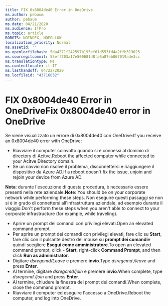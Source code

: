 ```yaml
---
title: FIX 0x8004de40 Error in OneDrive
ms.author: pebaum
author: pebaum
ms.date: 04/21/2020
ms.audience: ITPro
ms.topic: article
ROBOTS: NOINDEX, NOFOLLOW
localization_priority: Normal
ms.assetid: ''
ms.openlocfilehash: 5da4271f242597b195ef61d553fd4a2ffb313025
ms.sourcegitcommit: 55eff703a17e500681d8fa6a87eb067019ade3cc
ms.translationtype: MT
ms.contentlocale: it-IT
ms.lasthandoff: 04/22/2020
ms.locfileid: "43716032"
---
```

# <a name="fix-0x8004de40-error-in-onedrive"></a><span data-ttu-id="47f45-102">FIX 0x8004de40 Error in OneDrive</span><span class="sxs-lookup"><span data-stu-id="47f45-102">Fix 0x8004de40 error in OneDrive</span></span>

<span data-ttu-id="47f45-103">Se viene visualizzato un errore di 0x8004de40 con OneDrive:</span><span class="sxs-lookup"><span data-stu-id="47f45-103">If you receive an 0x8004de40 error with OneDrive:</span></span>

- <span data-ttu-id="47f45-104">Riavviare il computer coinvolto quando si è connessi al dominio di directory di Acitve.</span><span class="sxs-lookup"><span data-stu-id="47f45-104">Reboot the affected computer while connected to your Acitve Directory domain.</span></span>
- <span data-ttu-id="47f45-105">Se un riavvio non risolve il problema, disconnettersi e riaggiungere il dispositivo da Azure AD.</span><span class="sxs-lookup"><span data-stu-id="47f45-105">If a reboot doesn't fix the issue, unjoin and rejoin your device from Azure AD.</span></span> 

<span data-ttu-id="47f45-106">**Nota**: durante l'esecuzione di questa procedura, è necessario essere presenti nella rete aziendale.</span><span class="sxs-lookup"><span data-stu-id="47f45-106">**Note**: You should be on your corporate network while performing these steps.</span></span> <span data-ttu-id="47f45-107">Non eseguire questi passaggi se non si è in grado di connettersi all'infrastruttura aziendale, ad esempio durante il viaggio.</span><span class="sxs-lookup"><span data-stu-id="47f45-107">Don't perform these steps when you aren't able to connect to your corporate infrastructure (for example, while traveling).</span></span> 

- <span data-ttu-id="47f45-108">Aprire un prompt dei comandi con privilegi elevati.</span><span class="sxs-lookup"><span data-stu-id="47f45-108">Open an elevated command prompt.</span></span> 
- <span data-ttu-id="47f45-109">Per aprire un prompt dei comandi con privilegi elevati, fare clic su **Start**, fare clic con il pulsante destro del mouse su **prompt dei comandi**e quindi scegliere **Esegui come amministratore**.</span><span class="sxs-lookup"><span data-stu-id="47f45-109">To open an elevated command prompt, click - **Start**, right-click **Command Prompt**, and then click **Run as administrator**.</span></span>
- <span data-ttu-id="47f45-110">Digitare *dsregcmd/Leave* e premere **invio**.</span><span class="sxs-lookup"><span data-stu-id="47f45-110">Type *dsregcmd /leave* and press **Enter**.</span></span>
- <span data-ttu-id="47f45-111">Al termine, digitare *dsregcmd/join* e premere **invio**.</span><span class="sxs-lookup"><span data-stu-id="47f45-111">When complete, type *dsregcmd /join* and press **Enter**.</span></span>
- <span data-ttu-id="47f45-112">Al termine, chiudere la finestra del prompt dei comandi.</span><span class="sxs-lookup"><span data-stu-id="47f45-112">When complete, close the command prompt.</span></span>
- <span data-ttu-id="47f45-113">Riavviare il computer ed eseguire l'accesso a OneDrive.</span><span class="sxs-lookup"><span data-stu-id="47f45-113">Reboot the computer, and log into OneDrive.</span></span>